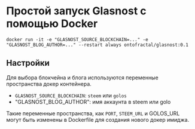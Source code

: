 # Простой запуск Glasnost с помощью Docker

```
docker run -it -e "GLASNOST_SOURCE_BLOCKCHAIN=..." -e "GLASNOST_BLOG_AUTHOR=..." --restart always ontofractal/glasnost:0.1
```

## Настройки

Для выбора блокчейна и блога используются переменные пространства докер контейнера.

* `GLASNOST_SOURCE_BLOCKCHAIN`: `steem` или `golos`
* "GLASNOST_BLOG_AUTHOR": имя аккаунта в steem или golo

Такие переменные пространства, как `PORT`, `STEEM_URL` и GOLOS_URL могут быть изменены в Dockerfile для создания нового докер имиджа.
